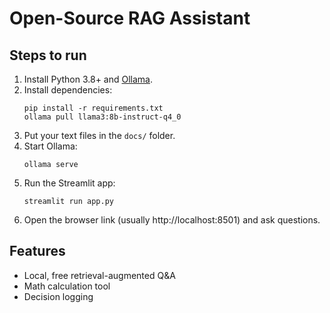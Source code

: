 # Open-Source RAG Assistant

## Steps to run

1. Install Python 3.8+ and [Ollama](https://ollama.com/download).
2. Install dependencies:
    ```
    pip install -r requirements.txt
    ollama pull llama3:8b-instruct-q4_0
    ```
3. Put your text files in the `docs/` folder.
4. Start Ollama:
    ```
    ollama serve
    ```
5. Run the Streamlit app:
    ```
    streamlit run app.py
    ```
6. Open the browser link (usually http://localhost:8501) and ask questions.

## Features

- Local, free retrieval-augmented Q&A
- Math calculation tool
- Decision logging

